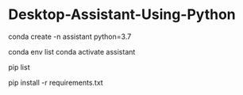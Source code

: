 # Desktop-Assistant-Using-Python

conda create -n assistant python=3.7

conda env list
conda activate assistant

pip list


pip install -r requirements.txt